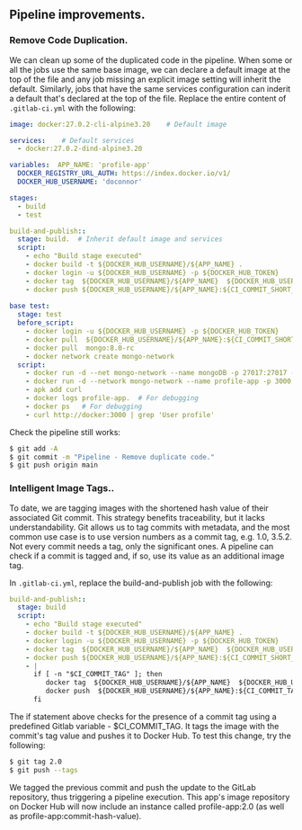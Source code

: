 
##  Pipeline improvements.

### Remove Code Duplication. 
We can clean up some of the duplicated code in the pipeline. When some or all the jobs use the same base image, we can declare a default image at the top of the file and any job missing an explicit image setting will inherit the default. Similarly, jobs that have the same services configuration can inderit a default that's declared at the top of the file. Replace the entire content of `.gitlab-ci.yml` with the following:
~~~yaml
image: docker:27.0.2-cli-alpine3.20    # Default image

services:    # Default services
  - docker:27.0.2-dind-alpine3.20

variables:  APP_NAME: 'profile-app'
  DOCKER_REGISTRY_URL_AUTH: https://index.docker.io/v1/
  DOCKER_HUB_USERNAME: 'doconnor'

stages:
  - build
  - test

build-and-publish::
  stage: build.  # Inherit default image and services
  script:
    - echo "Build stage executed"
    - docker build -t ${DOCKER_HUB_USERNAME}/${APP_NAME} .
    - docker login -u ${DOCKER_HUB_USERNAME} -p ${DOCKER_HUB_TOKEN}
    - docker tag  ${DOCKER_HUB_USERNAME}/${APP_NAME}  ${DOCKER_HUB_USERNAME}/${APP_NAME}:${CI_COMMIT_SHORT_SHA} 
    - docker push ${DOCKER_HUB_USERNAME}/${APP_NAME}:${CI_COMMIT_SHORT_SHA}
 
base test:
  stage: test
  before_script:
    - docker login -u ${DOCKER_HUB_USERNAME} -p ${DOCKER_HUB_TOKEN}
    - docker pull  ${DOCKER_HUB_USERNAME}/${APP_NAME}:${CI_COMMIT_SHORT_SHA}  
    - docker pull  mongo:8.0-rc 
    - docker network create mongo-network
  script: 
    - docker run -d --net mongo-network --name mongoDB -p 27017:27017 -e MONGO_INITDB_ROOT_USERNAME=admin -e MONGO_INITDB_ROOT_PASSWORD=secret  mongo:8.0-rc 
    - docker run -d --network mongo-network --name profile-app -p 3000:3000 -e MONGO_PASS=secret -e MONGO_HOST=mongoDB ${DOCKER_HUB_USERNAME}/${APP_NAME}:${CI_COMMIT_SHORT_SHA}
    - apk add curl
    - docker logs profile-app.  # For debugging
    - docker ps   # For debugging
    - curl http://docker:3000 | grep 'User profile'
~~~
Check the pipeline still works:
~~~bash
$ git add -A
$ git commit -m "Pipeline - Remove duplicate code."
$ git push origin main
~~~

### Intelligent Image Tags.. 

To date, we are tagging images with the shortened hash value of their associated Git commit. This strategy benefits traceability, but it lacks understandability. Git allows us to tag commits with metadata, and the most common use case is to use version numbers as a commit tag, e.g. 1.0, 3.5.2. Not every commit needs a tag, only the significant ones. A pipeline can check if a commit is tagged and, if so, use its value as an additional image tag.

In `.gitlab-ci.yml`, replace the build-and-publish job with the following:
~~~yaml
build-and-publish::
  stage: build
  script:
    - echo "Build stage executed"
    - docker build -t ${DOCKER_HUB_USERNAME}/${APP_NAME} .
    - docker login -u ${DOCKER_HUB_USERNAME} -p ${DOCKER_HUB_TOKEN}
    - docker tag  ${DOCKER_HUB_USERNAME}/${APP_NAME}  ${DOCKER_HUB_USERNAME}/${APP_NAME}:${CI_COMMIT_SHORT_SHA} 
    - docker push ${DOCKER_HUB_USERNAME}/${APP_NAME}:${CI_COMMIT_SHORT_SHA}
    - |
      if [ -n "$CI_COMMIT_TAG" ]; then
         docker tag  ${DOCKER_HUB_USERNAME}/${APP_NAME}  ${DOCKER_HUB_USERNAME}/${APP_NAME}:${CI_COMMIT_TAG} 
         docker push  ${DOCKER_HUB_USERNAME}/${APP_NAME}:${CI_COMMIT_TAG} 
      fi
~~~
The if statement above checks for the presence of a commit tag using a predefined Gitlab variable - $CI_COMMIT_TAG. It tags the image with the commit's tag value and pushes it to Docker Hub. To test this change, try the following:
~~~bash
$ git tag 2.0
$ git push --tags
~~~
We tagged the previous commit and push the update to the GitLab repository, thus triggering a pipeline execution. This app's image repository on Docker Hub will now include an instance called profile-app:2.0 (as well as profile-app:commit-hash-value).